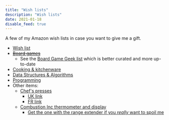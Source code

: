 ```yaml
---
title: "Wish lists"
description: "Wish lists"
date: 2021-01-18
disable_feed: true
---
```


A few of my Amazon wish lists in case you want to give me a gift.

* [Wish list](https://www.amazon.fr/hz/wishlist/ls/1FT0IO9JJTX57)
* ~~[Board games](https://www.amazon.fr/hz/wishlist/ls/2NY50W36THGMW)~~
  * See the [Board Game Geek list](https://boardgamegeek.com/wishlist/Ambroisie)
  which is better curated and more up-to-date
* [Cooking & kitchenware](https://www.amazon.fr/hz/wishlist/ls/2MNRCLPNABZSU)
* [Data Structures & Algorithms](https://www.amazon.fr/hz/wishlist/ls/2XZPQSBOGOFC3)
* [Programming](https://www.amazon.fr/hz/wishlist/ls/1R4KFV4H2D8IF)
* Other items:
  * [Chef's presses](https://www.thechefspress.com/shop)
    * [UK link](https://www.kitchenprovisions.co.uk/products/the-chefs-press-8oz-13oz)
    * [FR link](https://www.thekitchenlab.fr/fr/p/la-presse-du-chef-poids-de-friture-bruce-hill-13-oz/)
  * [Combustion Inc thermometer and
  display](https://combustion.inc/products/predictive-thermometer-gen2-wifi-display)
    * [Get the one with the range extender if you *really* want to spoil
    me](https://combustion.inc/products/predictive-thermometer-gen2-wifi-booster-wifi-display)
